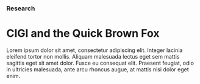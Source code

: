 ### Research

# CIGI and the Quick Brown Fox

Lorem ipsum dolor sit amet, consectetur adipiscing elit. Integer lacinia eleifend tortor non mollis. Aliquam malesuada lectus eget sem mattis sagittis eget sit amet dolor. Fusce eu consequat elit. Praesent feugiat, odio in ultricies malesuada, ante arcu rhoncus augue, at mattis nisi dolor eget enim.
